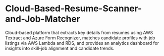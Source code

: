 # Cloud-Based-Resume-Scanner-and-Job-Matcher
Cloud-based platform that extracts key details from resumes using AWS Textract and Azure Form Recognizer, matches candidate profiles with job listings via AWS Lambda and RDS, and provides an analytics dashboard for insights into skill-job alignment and candidate trends.
